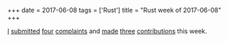 +++
date = 2017-06-08
tags = ['Rust']
title = "Rust week of 2017-06-08"
+++

[I][] [submitted][] [four][] [complaints] and [made][] [three][]
[contributions] this week.

  [I]: https://github.com/stevedonovan/gentle-intro/issues/39
  [submitted]: https://github.com/stevedonovan/gentle-intro/issues/41
  [four]: https://github.com/stevedonovan/gentle-intro/issues/43
  [complaints]: https://github.com/stevedonovan/gentle-intro/issues/44
  [made]: https://github.com/stevedonovan/gentle-intro/pull/40
  [three]: https://github.com/stevedonovan/gentle-intro/pull/42
  [contributions]: https://github.com/rust-lang/rust/pull/42551
